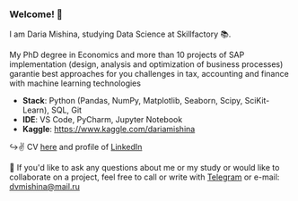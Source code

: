 ### Welcome! 👋



I am Daria Mishina, studying Data Science at Skillfactory 📚.

My PhD degree in Economics and more than 10 projects of SAP implementation (design, analysis and optimization of business processes) garantie best approaches for you challenges in tax, accounting and finance with machine learning technologies

- **Stack**: Python (Pandas, NumPy, Matplotlib, Seaborn, Scipy, SciKit-Learn), SQL, Git
- **IDE**: VS Code, PyCharm, Jupyter Notebook
- **Kaggle**: https://www.kaggle.com/dariamishina

↪️✌️ CV [here](https://hh.ru/resume/a1cd5cf3ff0843af840039ed1f75614264684d) and profile of [LinkedIn](https://www.linkedin.com/in/daria-mishina/)

📩 If you'd like to ask any questions about me or my study or would like to collaborate on a project, feel free to call or write with [Telegram]() or e-mail: dvmishina@mail.ru

